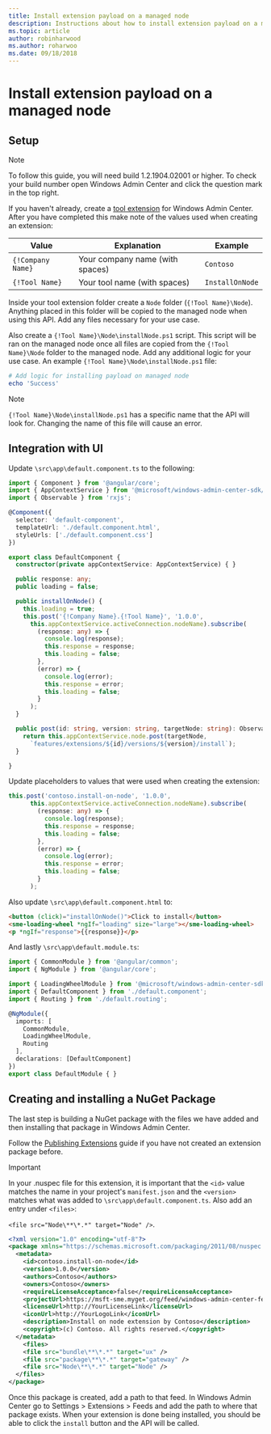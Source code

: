 ```yaml
---
title: Install extension payload on a managed node
description: Instructions about how to install extension payload on a managed node
ms.topic: article
author: robinharwood
ms.author: roharwoo
ms.date: 09/18/2018
---
```


# Install extension payload on a managed node

>

## Setup

> [!NOTE]
> To follow this guide, you will need build 1.2.1904.02001 or higher. To check your build number open Windows Admin Center and click the question mark in the top right.

If you haven't already, create a [tool extension](../develop-tool.md) for Windows Admin Center. After you have completed this make note of the values used when creating an extension:

| Value | Explanation | Example |
| ----- | ----------- | ------- |
| ```{!Company Name}``` | Your company name (with spaces) | ```Contoso``` |
| ```{!Tool Name}``` | Your tool name (with spaces) | ```InstallOnNode``` |

Inside your tool extension folder create a ```Node``` folder (```{!Tool Name}\Node```). Anything placed in this folder will be copied to the managed node when using this API. Add any files necessary for your use case.

Also create a ```{!Tool Name}\Node\installNode.ps1``` script. This script will be ran on the managed node once all files are copied from the ```{!Tool Name}\Node``` folder to the managed node. Add any additional logic for your use case. An example ```{!Tool Name}\Node\installNode.ps1``` file:

``` ps1
# Add logic for installing payload on managed node
echo 'Success'
```

> [!NOTE]
> ```{!Tool Name}\Node\installNode.ps1``` has a specific name that the API will look for. Changing the name of this file will cause an error.


## Integration with UI

Update ```\src\app\default.component.ts``` to the following:

``` ts
import { Component } from '@angular/core';
import { AppContextService } from '@microsoft/windows-admin-center-sdk/angular';
import { Observable } from 'rxjs';

@Component({
  selector: 'default-component',
  templateUrl: './default.component.html',
  styleUrls: ['./default.component.css']
})

export class DefaultComponent {
  constructor(private appContextService: AppContextService) { }

  public response: any;
  public loading = false;

  public installOnNode() {
    this.loading = true;
    this.post('{!Company Name}.{!Tool Name}', '1.0.0',
      this.appContextService.activeConnection.nodeName).subscribe(
        (response: any) => {
          console.log(response);
          this.response = response;
          this.loading = false;
        },
        (error) => {
          console.log(error);
          this.response = error;
          this.loading = false;
        }
      );
  }

  public post(id: string, version: string, targetNode: string): Observable<any> {
    return this.appContextService.node.post(targetNode,
      `features/extensions/${id}/versions/${version}/install`);
  }

}
```
Update placeholders to values that were used when creating the extension:
``` ts
this.post('contoso.install-on-node', '1.0.0',
      this.appContextService.activeConnection.nodeName).subscribe(
        (response: any) => {
          console.log(response);
          this.response = response;
          this.loading = false;
        },
        (error) => {
          console.log(error);
          this.response = error;
          this.loading = false;
        }
      );
```

Also update ```\src\app\default.component.html``` to:
``` html
<button (click)="installOnNode()">Click to install</button>
<sme-loading-wheel *ngIf="loading" size="large"></sme-loading-wheel>
<p *ngIf="response">{{response}}</p>
```
And lastly ```\src\app\default.module.ts```:
``` ts
import { CommonModule } from '@angular/common';
import { NgModule } from '@angular/core';

import { LoadingWheelModule } from '@microsoft/windows-admin-center-sdk/angular';
import { DefaultComponent } from './default.component';
import { Routing } from './default.routing';

@NgModule({
  imports: [
    CommonModule,
    LoadingWheelModule,
    Routing
  ],
  declarations: [DefaultComponent]
})
export class DefaultModule { }

```

## Creating and installing a NuGet Package

The last step is building a NuGet package with the files we have added and then installing that package in Windows Admin Center.

Follow the [Publishing Extensions](../publish-extensions.md) guide if you have not created an extension package before.
> [!IMPORTANT]
> In your .nuspec file for this extension, it is important that the ```<id>``` value matches the name in your project's ```manifest.json``` and the ```<version>``` matches what was added to ```\src\app\default.component.ts```. Also add an entry under ```<files>```:
>
> ```<file src="Node\**\*.*" target="Node" />```.

``` xml
<?xml version="1.0" encoding="utf-8"?>
<package xmlns="https://schemas.microsoft.com/packaging/2011/08/nuspec.xsd">
  <metadata>
    <id>contoso.install-on-node</id>
    <version>1.0.0</version>
    <authors>Contoso</authors>
    <owners>Contoso</owners>
    <requireLicenseAcceptance>false</requireLicenseAcceptance>
    <projectUrl>https://msft-sme.myget.org/feed/windows-admin-center-feed/package/nuget/contoso.sme.install-on-node-extension</projectUrl>
    <licenseUrl>http://YourLicenseLink</licenseUrl>
    <iconUrl>http://YourLogoLink</iconUrl>
    <description>Install on node extension by Contoso</description>
    <copyright>(c) Contoso. All rights reserved.</copyright>
  </metadata>
    <files>
    <file src="bundle\**\*.*" target="ux" />
    <file src="package\**\*.*" target="gateway" />
    <file src="Node\**\*.*" target="Node" />
  </files>
</package>
```

Once this package is created, add a path to that feed. In Windows Admin Center go to Settings > Extensions > Feeds and add the path to where that package exists. When your extension is done being installed, you should be able to click the ```install``` button and the API will be called.
